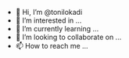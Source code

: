 - 👋 Hi, I’m @tonilokadi
- 👀 I’m interested in ...
- 🌱 I’m currently learning ...
- 💞️ I’m looking to collaborate on ...
- 📫 How to reach me ...

<!---
tonilokadi/tonilokadi is a ✨ special ✨ repository because its `README.md` (this file) appears on your GitHub profile.
You can click the Preview link to take a look at your changes.
--->
